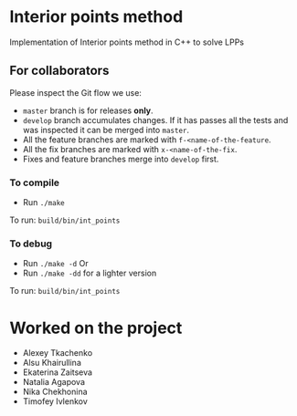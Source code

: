 # Interior points method
Implementation of Interior points method in C++ to solve LPPs

## For collaborators
Please inspect the Git flow we use:
- `master` branch is for releases **only**.
- `develop` branch accumulates changes. If it has passes all the tests and was inspected it can be merged into `master`.
- All the feature branches are marked with `f-<name-of-the-feature`.
- All the fix branches are marked with `x-<name-of-the-fix`.
- Fixes and feature branches merge into `develop` first.

### To compile
- Run `./make`

To run: `build/bin/int_points`

### To debug
- Run `./make -d`
Or
- Run `./make -dd`
for a lighter version

To run: `build/bin/int_points`

# Worked on the project
- Alexey Tkachenko
- Alsu Khairullina
- Ekaterina Zaitseva
- Natalia Agapova
- Nika Chekhonina
- Timofey Ivlenkov
